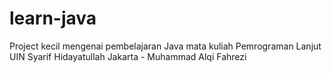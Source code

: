 # learn-java
Project kecil mengenai pembelajaran Java mata kuliah Pemrograman Lanjut UIN Syarif Hidayatullah Jakarta - Muhammad Alqi Fahrezi
